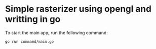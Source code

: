 # Simple rasterizer using opengl and writting in go
To start the main app, run the following command:
```
go run command/main.go
```
